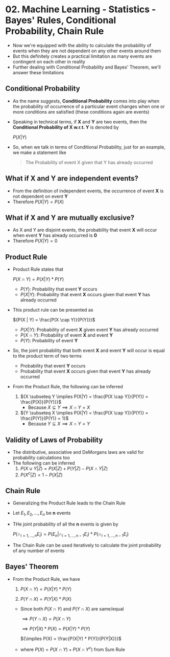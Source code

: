 # 02. Machine Learning - Statistics - Bayes' Rules, Conditional Probability, Chain Rule

- Now we're equipped with the ability to calculate the probability of events when they are not dependent on any other events around them
- But this definitely creates a practical limitation as many events are contingent on each other in reality
- Further dealing with Conditional Probability and Bayes' Theorem, we'll answer these limitations

## Conditional Probability

- As the name suggests, **Conditional Probability** comes into play when the probability of occurrence of a particular event changes when one or more conditions are satisfied (these conditions again are events)
- Speaking in technical terms, if **X** and **Y** are two events, then the **Conditional Probability of X w.r.t. Y** is denoted by

  ${P(X|Y)}$

- So, when we talk in terms of Conditional Probability, just for an example, we make a statement like
  
  > The Probability of event X given that Y has already occurred

## What if X and Y are independent events?

- From the definition of independent events, the occurrence of event **X** is not dependent on event **Y**
- Therefore ${P(X|Y) = P(X)}$

## What if X and Y are mutually exclusive?

- As X and Y are disjoint events, the probability that event **X** will occur when event **Y** has already occurred is **0**
- Therefore ${P(X|Y) = 0}$

## Product Rule

- Product Rule states that

  ${P(X \cap Y) = P(X|Y) * P(Y)}$

  - ${P(Y)}$: Probability that event **Y** occurs
  - ${P(X|Y)}$: Probability that event **X** occurs given that event **Y**  has already occurred
- This product rule can be presented as

  ${P(X | Y) = \frac{P(X \cap Y)}{P(Y)}}$
  - ${P(X | Y)}$: Probability of event **X** given event **Y** has already occurred
  - ${P(X \cap Y)}$: Probability of event **X** and event **Y**
  - ${P(Y)}$: Probability of event **Y**
- So, the joint probability that both event **X** and event **Y** will occur is equal to the product term of two terms
  - Probability that event **Y** occurs
  - Probability that event **X** occurs given that event **Y**  has already occurred
- From the Product Rule, the following can be inferred
  1. ${X \subseteq Y \implies P(X|Y) = \frac{P(X \cap Y)}{P(Y)} = \frac{P(X)}{P(Y)}}$
      - Because ${X \subseteq Y \implies X \cap Y = X}$
  2. ${Y \subseteq X \implies P(X|Y) = \frac{P(X \cap Y)}{P(Y)} = \frac{P(Y)}{P(Y)} = 1}$
      - Because ${Y \subseteq X \implies X \cap Y = Y}$

## Validity of Laws of Probability

- The distributive, associative and DeMorgans laws are valid for probability calculations too
- The following can be inferred
  1. ${P(X \cup Y|Z) = P(X|Z) + P(Y|Z) - P(X \cap Y|Z)}$
  2. ${P(X^c|Z) = 1 - P(X|Z)}$

## Chain Rule

- Generalizing the Product Rule leads to the Chain Rule
- Let ${E_1, E_2, ..., E_n}$ be **n** events
- THe joint probability of all the **n** events is given by

  ${P(\cap_{i=1,...,n}E_i) = P(E_n|\cap_{i=1,...,n-1}E_i) * P(\cap_{i=1,...,n-1}E_i)}$

- The Chain Rule can be used iteratively to calculate the joint probability of any number of events

## Bayes' Theorem

- From the Product Rule, we have

  1. ${P(X \cap Y) = P(X|Y) * P(Y)}$

  2. ${P(Y \cap X) = P(Y|X) * P(X)}$

  - Since both ${P(X \cap Y)}$ and ${P(Y \cap X)}$ are same/equal

    ${\implies P(Y \cap X) = P(X \cap Y)}$

    ${\implies P(Y|X) * P(X) = P(X|Y) * P(Y)}$

    ${\implies P(X) = \frac{P(X|Y) * P(Y)}{P(Y|X)}}$
  
  - where ${P(X) = P(X \cap Y) + P(X \cap Y^c)}$ from Sum Rule
